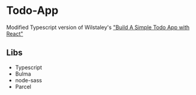 # Todo-App

Modified Typescript version of Wilstaley's ["Build A Simple Todo App with React"](https://medium.com/javascript-in-plain-english/build-a-simple-todo-app-with-react-561579b39ad1)

## Libs

* Typescript
* Bulma
* node-sass
* Parcel
